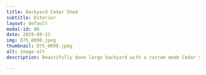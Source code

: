 ```yaml
---
title: Backyard Cedar Shed
subtitle: Exterior
layout: default
modal-id: 06
date: 2019-09-22
img: D75_0098.jpeg
thumbnail: D75_0098.jpeg
alt: image-alt
description: Beautifully done large backyard with a custom made Cedar Shed with extra large windows. PS: The shed also has bunkbeds inside.

---
```

